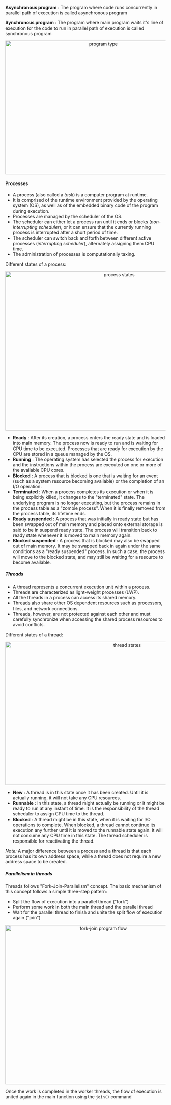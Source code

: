 __Asynchronous program__ : The program where code runs concurrently in parallel path of execution is called asynchronous program

__Synchronous program__ : The program where main program waits it's line of execution for the code to run in parallel path of execution is called synchronous program

<center>
<img src="../images/program_type.png" alt="program type" width=600 height=420>
</center>

#### Processes

- A process (also called a _task_) is a computer program at runtime.
- It is comprised of the runtime environment provided by the operating system (OS), as well as of the embedded binary code of the program during execution.
- Processes are managed by the scheduler of the OS. 
- The scheduler can either let a process run until it ends or blocks (_non-interrupting scheduler_), or it can ensure that the currently running process is interrupted after a short period of time.
- The scheduler can switch back and forth between different active processes (_interrupting scheduler_), alternately assigning them CPU time.
- The administration of processes is computationally taxing.

Different states of a process:
<center>
<img src="../images/process_states.png" alt="process states" width=700 height=500>
</center>

- __Ready__ : After its creation, a process enters the ready state and is loaded into main memory. The process now is ready to run and is waiting for CPU time to be executed. Processes that are ready for execution by the CPU are stored in a queue managed by the OS.
- __Running__ : The operating system has selected the process for execution and the instructions within the process are executed on one or more of the available CPU cores.
- __Blocked__ : A process that is blocked is one that is waiting for an event (such as a system resource becoming available) or the completion of an I/O operation.
- __Terminated__ : When a process completes its execution or when it is being explicitly killed, it changes to the "terminated" state. The underlying program is no longer executing, but the process remains in the process table as a "zombie process". When it is finally removed from the process table, its lifetime ends.
- __Ready suspended__ : A process that was initially in ready state but has been swapped out of main memory and placed onto external storage is said to be in suspend ready state. The process will transition back to ready state whenever it is moved to main memory again.
- __Blocked suspended__ : A process that is blocked may also be swapped out of main memory. It may be swapped back in again under the same conditions as a "ready suspended" process. In such a case, the process will move to the blocked state, and may still be waiting for a resource to become available.

##### Threads
- A thread represents a concurrent execution unit within a process.
- Threads are characterized as light-weight processes (LWP).
- All the threads in a process can access its shared memory.
- Threads also share other OS dependent resources such as processors, files, and network connections.
- Threads, however, are not protected against each other and must carefully synchronize when accessing the shared process resources to avoid conflicts.

Different states of a thread:

<center>
<img src="../images/thread_states.png" alt="thread states" width=750 height=450>
</center>

- __New__ : A thread is in this state once it has been created. Until it is actually running, it will not take any CPU resources.
- __Runnable__ : In this state, a thread might actually be running or it might be ready to run at any instant of time. It is the responsibility of the thread scheduler to assign CPU time to the thread.
- __Blocked__ : A thread might be in this state, when it is waiting for I/O operations to complete. When blocked, a thread cannot continue its execution any further until it is moved to the runnable state again. It will not consume any CPU time in this state. The thread scheduler is responsible for reactivating the thread.


_Note:_ A major difference between a process and a thread is that each process has its own address space, while a thread does not require a new address space to be created.

##### Parallelism in threads

Threads follows "Fork-Join-Parallelism" concept. The basic mechanism of this concept follows a simple three-step pattern:

- Split the flow of execution into a parallel thread ("fork")
- Perform some work in both the main thread and the parallel thread
- Wait for the parallel thread to finish and unite the split flow of execution again ("join")

<center>
<img src="../images/fork_join.png" alt="fork-join program flow" width=600 height=500>
</center>

Once the work is completed in the worker threads, the flow of execution is united again in the main function using the `join()` command